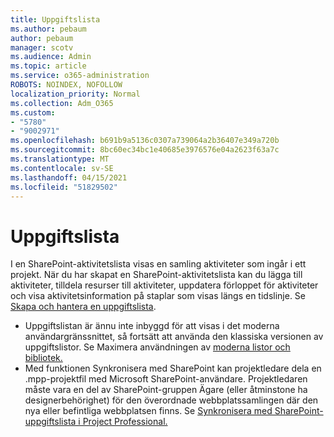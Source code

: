 ```yaml
---
title: Uppgiftslista
ms.author: pebaum
author: pebaum
manager: scotv
ms.audience: Admin
ms.topic: article
ms.service: o365-administration
ROBOTS: NOINDEX, NOFOLLOW
localization_priority: Normal
ms.collection: Adm_O365
ms.custom:
- "5780"
- "9002971"
ms.openlocfilehash: b691b9a5136c0307a739064a2b36407e349a720b
ms.sourcegitcommit: 8bc60ec34bc1e40685e3976576e04a2623f63a7c
ms.translationtype: MT
ms.contentlocale: sv-SE
ms.lasthandoff: 04/15/2021
ms.locfileid: "51829502"
---
```

# <a name="task-list"></a>Uppgiftslista

I en SharePoint-aktivitetslista visas en samling aktiviteter som ingår i ett projekt. När du har skapat en SharePoint-aktivitetslista kan du lägga till aktiviteter, tilldela resurser till aktiviteter, uppdatera förloppet för aktiviteter och visa aktivitetsinformation på staplar som visas längs en tidslinje. Se [Skapa och hantera en uppgiftslista](https://support.microsoft.com/office/466ad207-46fd-4c77-9af1-41bc23cec21a).  

-   Uppgiftslistan är ännu inte inbyggd för att visas i det moderna användargränssnittet, så fortsätt att använda den klassiska versionen av uppgiftslistor. Se Maximera användningen av [moderna listor och bibliotek.](https://docs.microsoft.com/sharepoint/dev/transform/modernize-userinterface-lists-and-libraries)
-   Med funktionen Synkronisera med SharePoint kan projektledare dela en .mpp-projektfil med Microsoft SharePoint-användare. Projektledaren måste vara en del av SharePoint-gruppen Ägare (eller åtminstone ha designerbehörighet) för den överordnade webbplatssamlingen där den nya eller befintliga webbplatsen finns. Se [Synkronisera med SharePoint-uppgiftslista i Project Professional.](https://docs.microsoft.com/office/troubleshoot/project/sync-with-tasks-from-project)